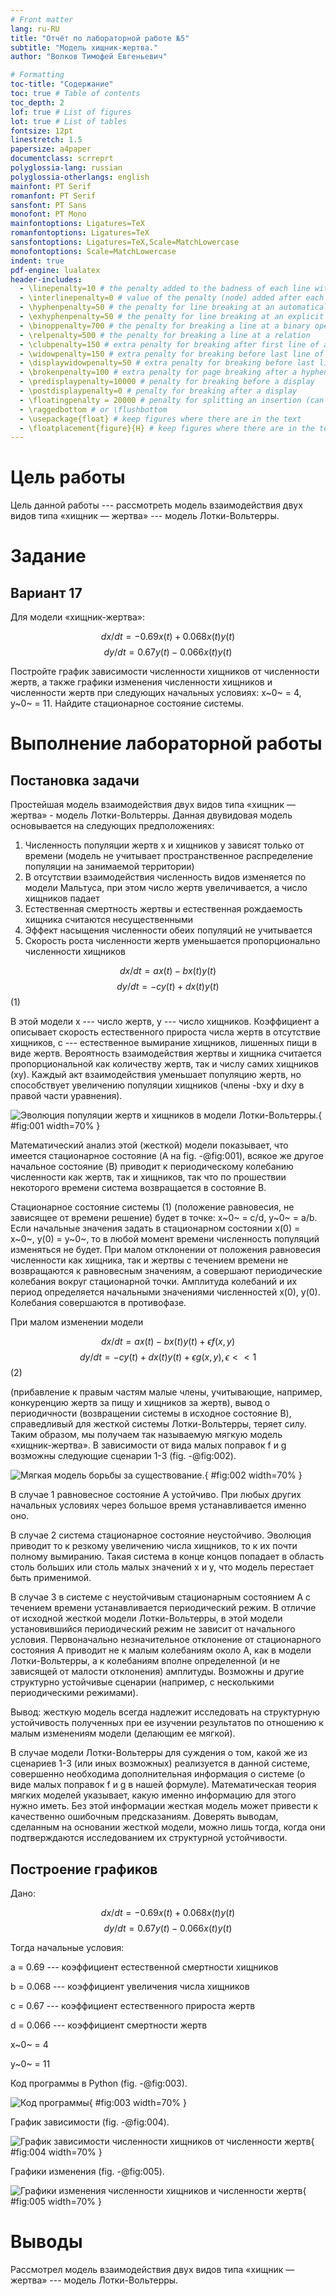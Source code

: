 ```yaml
---
# Front matter
lang: ru-RU
title: "Отчёт по лабораторной работе №5"
subtitle: "Модель хищник-жертва."
author: "Волков Тимофей Евгеньевич"

# Formatting
toc-title: "Содержание"
toc: true # Table of contents
toc_depth: 2
lof: true # List of figures
lot: true # List of tables
fontsize: 12pt
linestretch: 1.5
papersize: a4paper
documentclass: scrreprt
polyglossia-lang: russian 
polyglossia-otherlangs: english
mainfont: PT Serif
romanfont: PT Serif
sansfont: PT Sans
monofont: PT Mono
mainfontoptions: Ligatures=TeX
romanfontoptions: Ligatures=TeX
sansfontoptions: Ligatures=TeX,Scale=MatchLowercase
monofontoptions: Scale=MatchLowercase
indent: true
pdf-engine: lualatex
header-includes:
  - \linepenalty=10 # the penalty added to the badness of each line within a paragraph (no associated penalty node) Increasing the value makes tex try to have fewer lines in the paragraph.
  - \interlinepenalty=0 # value of the penalty (node) added after each line of a paragraph.
  - \hyphenpenalty=50 # the penalty for line breaking at an automatically inserted hyphen
  - \exhyphenpenalty=50 # the penalty for line breaking at an explicit hyphen
  - \binoppenalty=700 # the penalty for breaking a line at a binary operator
  - \relpenalty=500 # the penalty for breaking a line at a relation
  - \clubpenalty=150 # extra penalty for breaking after first line of a paragraph
  - \widowpenalty=150 # extra penalty for breaking before last line of a paragraph
  - \displaywidowpenalty=50 # extra penalty for breaking before last line before a display math
  - \brokenpenalty=100 # extra penalty for page breaking after a hyphenated line
  - \predisplaypenalty=10000 # penalty for breaking before a display
  - \postdisplaypenalty=0 # penalty for breaking after a display
  - \floatingpenalty = 20000 # penalty for splitting an insertion (can only be split footnote in standard LaTeX)
  - \raggedbottom # or \flushbottom
  - \usepackage{float} # keep figures where there are in the text
  - \floatplacement{figure}{H} # keep figures where there are in the text
---
```


# Цель работы

Цель данной работы --- рассмотреть модель взаимодействия двух видов типа 
«хищник — жертва» --- модель Лотки-Вольтерры. 

# Задание

## Вариант 17

Для модели «хищник-жертва»:

$$
dx/dt = -0.69x(t) + 0.068x(t)y(t) 
$$
$$
dy/dt = 0.67y(t) - 0.066x(t)y(t)
$$

Постройте график зависимости численности хищников от численности жертв,
а также графики изменения численности хищников и численности жертв при
следующих начальных условиях:
x~0~ = 4, y~0~ = 11. Найдите стационарное
состояние системы.

# Выполнение лабораторной работы

## Постановка задачи

Простейшая модель взаимодействия двух видов типа «хищник — жертва» -
модель Лотки-Вольтерры. Данная двувидовая модель основывается на
следующих предположениях:

1. Численность популяции жертв x и хищников y зависят только от времени
(модель не учитывает пространственное распределение популяции на
занимаемой территории)
2. В отсутствии взаимодействия численность видов изменяется по модели
Мальтуса, при этом число жертв увеличивается, а число хищников падает
3. Естественная смертность жертвы и естественная рождаемость хищника
считаются несущественными
4. Эффект насыщения численности обеих популяций не учитывается
5. Скорость роста численности жертв уменьшается пропорционально
численности хищников

$$
dx/dt = ax(t) - bx(t)y(t) 
$$
$$
dy/dt = -cy(t) + dx(t)y(t)
$$(1)

В этой модели x --- число жертв, y --- число хищников. Коэффициент a
описывает скорость естественного прироста числа жертв в отсутствие хищников, с
--- естественное вымирание хищников, лишенных пищи в виде жертв. Вероятность
взаимодействия жертвы и хищника считается пропорциональной как количеству
жертв, так и числу самих хищников (xy). Каждый акт взаимодействия уменьшает
популяцию жертв, но способствует увеличению популяции хищников (члены -bxy
и dxy в правой части уравнения).

![Эволюция популяции жертв и хищников в
модели Лотки-Вольтерры.](image/1.jpg){ #fig:001 width=70% } 

Математический анализ этой (жесткой) модели показывает, что имеется
стационарное состояние (A на fig. -@fig:001), всякое же другое начальное состояние (B) 
приводит к периодическому колебанию численности как жертв, так и хищников,
так что по прошествии некоторого времени система возвращается в состояние B.

Стационарное состояние системы (1) (положение равновесия, не зависящее
от времени решение) будет в точке: x~0~ = c/d, y~0~ = a/b. Если начальные значения
задать в стационарном состоянии x(0) = x~0~, y(0) = y~0~, то в любой момент времени
численность популяций изменяться не будет. При малом отклонении от положения
равновесия численности как хищника, так и жертвы с течением времени не
возвращаются к равновесным значениям, а совершают периодические колебания
вокруг стационарной точки. Амплитуда колебаний и их период определяется
начальными значениями численностей
x(0), y(0). Колебания совершаются в противофазе.

При малом изменении модели 

$$
dx/dt = ax(t) - bx(t)y(t) + \epsilon f(x,y)
$$
$$
dy/dt = -cy(t) + dx(t)y(t) + \epsilon g(x,y), \epsilon << 1
$$(2)

(прибавление к правым частям малые члены, учитывающие, например,
конкуренцию жертв за пищу и хищников за жертв), вывод о периодичности
(возвращении системы в исходное состояние B), справедливый для жесткой
системы Лотки-Вольтерры, теряет силу. Таким образом, мы получаем так
называемую мягкую модель «хищник-жертва». В зависимости от вида малых
поправок f и g возможны следующие сценарии 1-3 (fig. -@fig:002).

![Мягкая модель борьбы за существование.](image/2.jpg){ #fig:002 width=70% }

В случае 1 равновесное состояние A устойчиво. При любых других
начальных условиях через большое время устанавливается именно оно. 

В случае 2 система стационарное состояние неустойчиво. Эволюция
приводит то к резкому увеличению числа хищников, то к их почти полному
вымиранию. Такая система в конце концов попадает в область столь больших или
столь малых значений x и y, что модель перестает быть применимой. 

В случае 3 в системе с неустойчивым стационарным состоянием A с
течением времени устанавливается периодический режим. В отличие от исходной
жесткой модели Лотки-Вольтерры, в этой модели установившийся периодический 
режим не зависит от начального условия. Первоначально незначительное
отклонение от стационарного состояния A приводит не к малым колебаниям около
A, как в модели Лотки-Вольтерры, а к колебаниям вполне определенной (и не
зависящей от малости отклонения) амплитуды. Возможны и другие структурно
устойчивые сценарии (например, с несколькими периодическими режимами). 

Вывод: жесткую модель всегда надлежит исследовать на структурную
устойчивость полученных при ее изучении результатов по отношению к малым
изменениям модели (делающим ее мягкой).

В случае модели Лотки-Вольтерры для суждения о том, какой же из
сценариев 1-3 (или иных возможных) реализуется в данной системе, совершенно
необходима дополнительная информация о системе (о виде малых поправок f и g в
нашей формуле). Математическая теория мягких моделей указывает, какую именно
информацию для этого нужно иметь. Без этой информации жесткая модель может
привести к качественно ошибочным предсказаниям. Доверять выводам, сделанным
на основании жесткой модели, можно лишь тогда, когда они подтверждаются
исследованием их структурной устойчивости.

## Построение графиков

Дано:

$$
dx/dt = -0.69x(t) + 0.068x(t)y(t) 
$$
$$
dy/dt = 0.67y(t) - 0.066x(t)y(t)
$$

Тогда начальные условия:

a = 0.69 --- коэффициент естественной смертности хищников

b = 0.068 --- коэффициент увеличения числа хищников 

c = 0.67 --- коэффициент естественного прироста жертв

d = 0.066 --- коэффициент смертности жертв 

x~0~ = 4 

y~0~ = 11

Код программы в Python (fig. -@fig:003).

![Код программы](image/3.jpg){ #fig:003 width=70% }

График зависимости (fig. -@fig:004).

![График зависимости численности хищников от численности жертв](image/4.jpg){ #fig:004 width=70% }

Графики изменения (fig. -@fig:005).

![Графики изменения численности хищников и численности жертв](image/5.jpg){ #fig:005 width=70% }

# Выводы

Рассмотрел модель взаимодействия двух видов типа 
«хищник — жертва» --- модель Лотки-Вольтерры.
